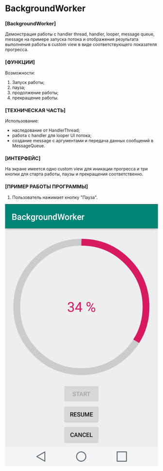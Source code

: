 # BackgroundWorker

### [BackgroundWorker]

Демонстрация работы с handler thread, handler, looper, message queue, message на примере запуска потока и отображения результата выполнения работы в custom view в виде соответствующего показателя прогресса.

### [ФУНКЦИИ]

Возможности:

1. Запуск работы;
2. пауза;
3. продолжение работы;
4. прекращение работы.

### [ТЕХНИЧЕСКАЯ ЧАСТЬ]

Использование:

- наследование от HandlerThread;
- работа с handler для looper UI потока;
- создание message с аргументами и передача данных сообщений в MessageQueue.

### [ИНТЕРФЕЙС]

На экране имеется одно custom view для иникации прогресса и три кнопки для старта работы, паузы и прекращения соответственно.

### [ПРИМЕР РАБОТЫ ПРОГРАММЫ]

1. Пользователь нажимает кнопку "Пауза".

![Image alt](/scr/01_01.jpg)

